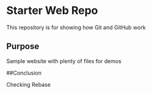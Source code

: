 # Starter Web Repo

This repository is for showing how Git and GitHub work

## Purpose

Sample website with plenty of files for demos

##Conclusion

Checking Rebase